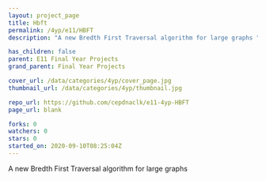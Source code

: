 ```yaml
---
layout: project_page
title: Hbft
permalink: /4yp/e11/HBFT
description: "A new Bredth First Traversal algorithm for large graphs "

has_children: false
parent: E11 Final Year Projects
grand_parent: Final Year Projects

cover_url: /data/categories/4yp/cover_page.jpg
thumbnail_url: /data/categories/4yp/thumbnail.jpg

repo_url: https://github.com/cepdnaclk/e11-4yp-HBFT
page_url: blank

forks: 0
watchers: 0
stars: 0
started_on: 2020-09-10T08:25:04Z
---
```

A new Bredth First Traversal algorithm for large graphs 

